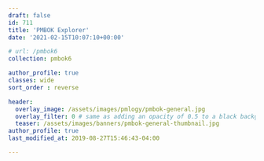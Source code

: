 ```yaml
---
draft: false
id: 711    
title: 'PMBOK Explorer'
date: '2021-02-15T10:07:10+00:00'

# url: /pmbok6
collection: pmbok6

author_profile: true
classes: wide
sort_order : reverse   

header:
  overlay_image: /assets/images/pmlogy/pmbok-general.jpg
  overlay_filter: 0 # same as adding an opacity of 0.5 to a black background
  teaser: /assets/images/banners/pmbok-general-thumbnail.jpg
author_profile: true
last_modified_at: 2019-08-27T15:46:43-04:00

---
```

